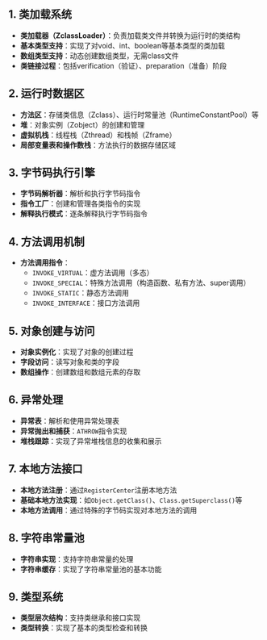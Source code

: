 
## 1. 类加载系统
- **类加载器（ZclassLoader）**：负责加载类文件并转换为运行时的类结构
- **基本类型支持**：实现了对void、int、boolean等基本类型的类加载
- **数组类型支持**：动态创建数组类型，无需class文件
- **类链接过程**：包括verification（验证）、preparation（准备）阶段

## 2. 运行时数据区
- **方法区**：存储类信息（Zclass）、运行时常量池（RuntimeConstantPool）等
- **堆**：对象实例（Zobject）的创建和管理
- **虚拟机栈**：线程栈（Zthread）和栈帧（Zframe）
- **局部变量表和操作数栈**：方法执行的数据存储区域

## 3. 字节码执行引擎
- **字节码解析器**：解析和执行字节码指令
- **指令工厂**：创建和管理各类指令的实现
- **解释执行模式**：逐条解释执行字节码指令

## 4. 方法调用机制
- **方法调用指令**：
  - `INVOKE_VIRTUAL`：虚方法调用（多态）
  - `INVOKE_SPECIAL`：特殊方法调用（构造函数、私有方法、super调用）
  - `INVOKE_STATIC`：静态方法调用
  - `INVOKE_INTERFACE`：接口方法调用

## 5. 对象创建与访问
- **对象实例化**：实现了对象的创建过程
- **字段访问**：读写对象和类的字段
- **数组操作**：创建数组和数组元素的存取

## 6. 异常处理
- **异常表**：解析和使用异常处理表
- **异常抛出和捕获**：`ATHROW`指令实现
- **堆栈跟踪**：实现了异常堆栈信息的收集和展示

## 7. 本地方法接口
- **本地方法注册**：通过`RegisterCenter`注册本地方法
- **基础本地方法实现**：如`Object.getClass()`、`Class.getSuperclass()`等
- **本地方法调用**：通过特殊的字节码实现对本地方法的调用

## 8. 字符串常量池
- **字符串实现**：支持字符串常量的处理
- **字符串缓存**：实现了字符串常量池的基本功能

## 9. 类型系统
- **类型层次结构**：支持类继承和接口实现
- **类型转换**：实现了基本的类型检查和转换
